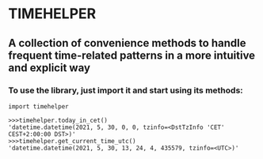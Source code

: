 # TIMEHELPER

## A collection of convenience methods to handle frequent time-related patterns in a more intuitive and explicit way

### To use the library, just import it and start using its methods:

```
import timehelper

>>>timehelper.today_in_cet()
'datetime.datetime(2021, 5, 30, 0, 0, tzinfo=<DstTzInfo 'CET' CEST+2:00:00 DST>)'
>>>timehelper.get_current_time_utc()
'datetime.datetime(2021, 5, 30, 13, 24, 4, 435579, tzinfo=<UTC>)'
```

